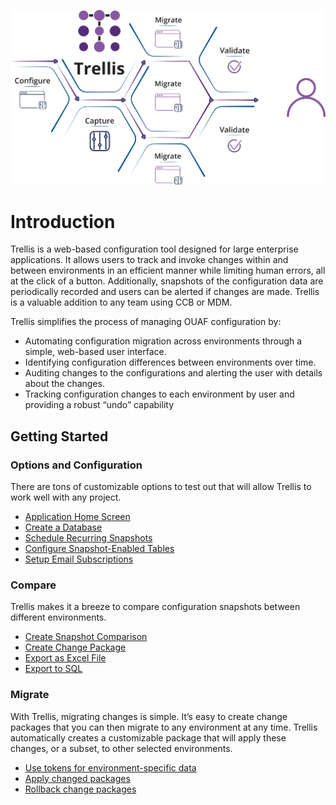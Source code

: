 ![Trellis Info-graphic](Media/Trellis-Infographic.png)

# Introduction

Trellis is a web-based configuration tool designed for large enterprise applications. It allows users to track and invoke changes within and between
environments in an efficient manner while limiting human errors, all at the click of a button. Additionally, snapshots of the configuration data are periodically recorded and users can be alerted if changes are made. Trellis is a valuable addition to any team using CCB or MDM.

Trellis simplifies the process of managing OUAF configuration by:

* Automating configuration migration across environments through a simple, web-based user interface.
* Identifying configuration differences between environments over time.
* Auditing changes to the configurations and alerting the user with details about the changes.
* Tracking configuration changes to each environment by user and providing a robust “undo” capability

## Getting Started

### Options and Configuration

There are tons of customizable options to test out that will allow Trellis to work well with any project.

* [Application Home Screen](Application-Home.md)
* [Create a Database](Admin-Pages.md#Setting-up-a-Database)
* [Schedule Recurring Snapshots](Admin-Pages.md#Recurring-Snapshots)
* [Configure Snapshot-Enabled Tables](Admin-Pages.md#Schema-Table-Selector)
* [Setup Email Subscriptions](Preferences.md)

### Compare

Trellis makes it a breeze to compare configuration snapshots between different environments.

* [Create Snapshot Comparison](Snapshot-Comparisons.md)
* [Create Change Package](Change-Packages.md)
* [Export as Excel File](Download-as-Excel.md)
* [Export to SQL](Download-Tokenized-Sql.md)

### Migrate

With Trellis, migrating changes is simple. It’s easy to create change packages that you can then migrate to any environment at any time. Trellis automatically creates a customizable package that will apply these changes, or a subset, to other selected environments.

* [Use tokens for environment-specific data](Migrate/Use-Tokens.md)
* [Apply changed packages](Use-A-Package.md#Migrating-to-a-target)
* [Rollback change packages](Use-A-Package.md#Undo-Packages)
